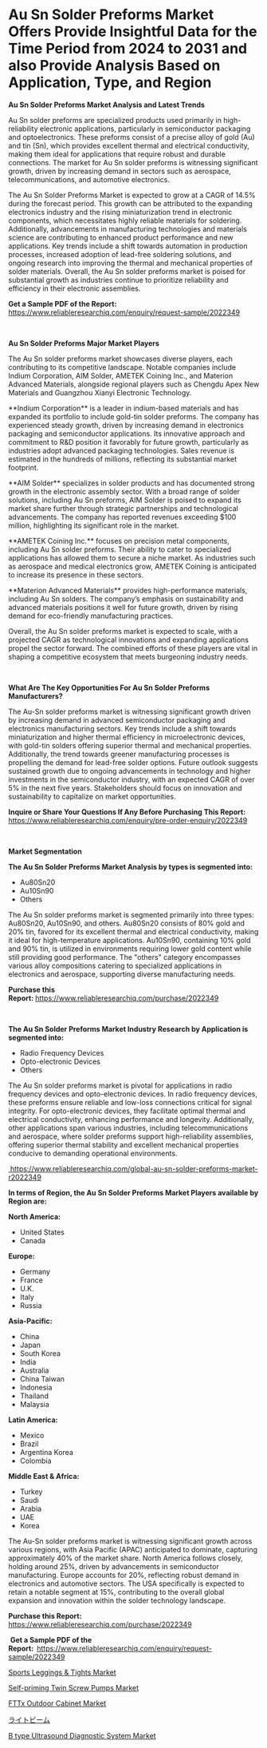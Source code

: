 <p><h1>Au Sn Solder Preforms Market Offers Provide Insightful Data for the Time Period from 2024 to 2031 and also Provide Analysis Based on Application, Type, and Region</h1></p><p><strong>Au Sn Solder Preforms Market Analysis and Latest Trends</strong></p>
<p><p>Au Sn solder preforms are specialized products used primarily in high-reliability electronic applications, particularly in semiconductor packaging and optoelectronics. These preforms consist of a precise alloy of gold (Au) and tin (Sn), which provides excellent thermal and electrical conductivity, making them ideal for applications that require robust and durable connections. The market for Au Sn solder preforms is witnessing significant growth, driven by increasing demand in sectors such as aerospace, telecommunications, and automotive electronics.</p><p>The Au Sn Solder Preforms Market is expected to grow at a CAGR of 14.5% during the forecast period. This growth can be attributed to the expanding electronics industry and the rising miniaturization trend in electronic components, which necessitates highly reliable materials for soldering. Additionally, advancements in manufacturing technologies and materials science are contributing to enhanced product performance and new applications. Key trends include a shift towards automation in production processes, increased adoption of lead-free soldering solutions, and ongoing research into improving the thermal and mechanical properties of solder materials. Overall, the Au Sn solder preforms market is poised for substantial growth as industries continue to prioritize reliability and efficiency in their electronic assemblies.</p></p>
<p><strong>Get a Sample PDF of the Report:&nbsp;</strong> <a href="https://www.reliableresearchiq.com/enquiry/request-sample/2022349?utm_campaign=101&utm_medium=2&utm_source=Github&utm_content=ia&utm_term=28102024&utm_id=au-sn-solder-preforms">https://www.reliableresearchiq.com/enquiry/request-sample/2022349</a></p>
<p>&nbsp;</p>
<p><strong>Au Sn Solder Preforms Major Market Players</strong></p>
<p><p>The Au Sn solder preforms market showcases diverse players, each contributing to its competitive landscape. Notable companies include Indium Corporation, AIM Solder, AMETEK Coining Inc., and Materion Advanced Materials, alongside regional players such as Chengdu Apex New Materials and Guangzhou Xianyi Electronic Technology.</p><p>**Indium Corporation** is a leader in indium-based materials and has expanded its portfolio to include gold-tin solder preforms. The company has experienced steady growth, driven by increasing demand in electronics packaging and semiconductor applications. Its innovative approach and commitment to R&D position it favorably for future growth, particularly as industries adopt advanced packaging technologies. Sales revenue is estimated in the hundreds of millions, reflecting its substantial market footprint.</p><p>**AIM Solder** specializes in solder products and has documented strong growth in the electronic assembly sector. With a broad range of solder solutions, including Au Sn preforms, AIM Solder is poised to expand its market share further through strategic partnerships and technological advancements. The company has reported revenues exceeding $100 million, highlighting its significant role in the market.</p><p>**AMETEK Coining Inc.** focuses on precision metal components, including Au Sn solder preforms. Their ability to cater to specialized applications has allowed them to secure a niche market. As industries such as aerospace and medical electronics grow, AMETEK Coining is anticipated to increase its presence in these sectors.</p><p>**Materion Advanced Materials** provides high-performance materials, including Au Sn solders. The company’s emphasis on sustainability and advanced materials positions it well for future growth, driven by rising demand for eco-friendly manufacturing practices.</p><p>Overall, the Au Sn solder preforms market is expected to scale, with a projected CAGR as technological innovations and expanding applications propel the sector forward. The combined efforts of these players are vital in shaping a competitive ecosystem that meets burgeoning industry needs.</p></p>
<p>&nbsp;</p>
<p><strong>What Are The Key Opportunities For Au Sn Solder Preforms Manufacturers?</strong></p>
<p><p>The Au-Sn solder preforms market is witnessing significant growth driven by increasing demand in advanced semiconductor packaging and electronics manufacturing sectors. Key trends include a shift towards miniaturization and higher thermal efficiency in microelectronic devices, with gold-tin solders offering superior thermal and mechanical properties. Additionally, the trend towards greener manufacturing processes is propelling the demand for lead-free solder options. Future outlook suggests sustained growth due to ongoing advancements in technology and higher investments in the semiconductor industry, with an expected CAGR of over 5% in the next five years. Stakeholders should focus on innovation and sustainability to capitalize on market opportunities.</p></p>
<p><strong>Inquire or Share Your Questions If Any Before Purchasing This Report:</strong> <a href="https://www.reliableresearchiq.com/enquiry/pre-order-enquiry/2022349?utm_campaign=101&utm_medium=2&utm_source=Github&utm_content=ia&utm_term=28102024&utm_id=au-sn-solder-preforms">https://www.reliableresearchiq.com/enquiry/pre-order-enquiry/2022349</a></p>
<p>&nbsp;</p>
<p><strong>Market Segmentation</strong></p>
<p><strong>The Au Sn Solder Preforms Market Analysis by types is segmented into:</strong></p>
<p><ul><li>Au80Sn20</li><li>Au10Sn90</li><li>Others</li></ul></p>
<p><p>The Au Sn solder preforms market is segmented primarily into three types: Au80Sn20, Au10Sn90, and others. Au80Sn20 consists of 80% gold and 20% tin, favored for its excellent thermal and electrical conductivity, making it ideal for high-temperature applications. Au10Sn90, containing 10% gold and 90% tin, is utilized in environments requiring lower gold content while still providing good performance. The "others" category encompasses various alloy compositions catering to specialized applications in electronics and aerospace, supporting diverse manufacturing needs.</p></p>
<p><strong>Purchase this Report:&nbsp;</strong><a href="https://www.reliableresearchiq.com/purchase/2022349?utm_campaign=101&utm_medium=2&utm_source=Github&utm_content=ia&utm_term=28102024&utm_id=au-sn-solder-preforms">https://www.reliableresearchiq.com/purchase/2022349</a></p>
<p>&nbsp;</p>
<p><strong>The Au Sn Solder Preforms Market Industry Research by Application is segmented into:</strong></p>
<p><ul><li>Radio Frequency Devices</li><li>Opto-electronic Devices</li><li>Others</li></ul></p>
<p><p>The Au Sn solder preforms market is pivotal for applications in radio frequency devices and opto-electronic devices. In radio frequency devices, these preforms ensure reliable and low-loss connections critical for signal integrity. For opto-electronic devices, they facilitate optimal thermal and electrical conductivity, enhancing performance and longevity. Additionally, other applications span various industries, including telecommunications and aerospace, where solder preforms support high-reliability assemblies, offering superior thermal stability and excellent mechanical properties conducive to demanding operational environments.</p></p>
<p><a href="https://www.reliableresearchiq.com/global-au-sn-solder-preforms-market-r2022349?utm_campaign=101&utm_medium=2&utm_source=Github&utm_content=ia&utm_term=28102024&utm_id=au-sn-solder-preforms">&nbsp;https://www.reliableresearchiq.com/global-au-sn-solder-preforms-market-r2022349</a></p>
<p><strong>In terms of Region, the Au Sn Solder Preforms Market Players available by Region are:</strong></p>
<p>
    <p> <strong> North America: </strong>
        <ul>
            <li>United States</li>
            <li>Canada</li>
        </ul>
        </p> 
    <p> <strong> Europe: </strong>
        <ul>
            <li>Germany</li>
            <li>France</li>
            <li>U.K.</li>
            <li>Italy</li>
            <li>Russia</li>
        </ul>
        </p> 
    <p> <strong> Asia-Pacific: </strong>
        <ul>
            <li>China</li>
            <li>Japan</li>
            <li>South Korea</li>
            <li>India</li>
            <li>Australia</li>
            <li>China Taiwan</li>
            <li>Indonesia</li>
            <li>Thailand</li>
            <li>Malaysia</li>
        </ul>
        </p> 
    <p> <strong> Latin America: </strong>
        <ul>
            <li>Mexico</li>
            <li>Brazil</li>
            <li>Argentina Korea</li>
            <li>Colombia</li>
        </ul>
        </p> 
    <p> <strong> Middle East & Africa: </strong>
        <ul>
            <li>Turkey</li>
            <li>Saudi</li>
            <li>Arabia</li>
            <li>UAE</li>
            <li>Korea</li>
        </ul>
    </p>
    </p>
<p><p>The Au-Sn solder preforms market is witnessing significant growth across various regions, with Asia Pacific (APAC) anticipated to dominate, capturing approximately 40% of the market share. North America follows closely, holding around 25%, driven by advancements in semiconductor manufacturing. Europe accounts for 20%, reflecting robust demand in electronics and automotive sectors. The USA specifically is expected to retain a notable segment at 15%, contributing to the overall global expansion and innovation within the solder technology landscape.</p></p>
<p><strong>Purchase this Report: </strong><a href="https://www.reliableresearchiq.com/purchase/2022349?utm_campaign=101&utm_medium=2&utm_source=Github&utm_content=ia&utm_term=28102024&utm_id=au-sn-solder-preforms">https://www.reliableresearchiq.com/purchase/2022349</a></p>
<p>&nbsp;<strong>Get a Sample PDF of the Report:&nbsp;&nbsp;</strong><a href="https://www.reliableresearchiq.com/enquiry/request-sample/2022349?utm_campaign=101&utm_medium=2&utm_source=Github&utm_content=ia&utm_term=28102024&utm_id=au-sn-solder-preforms">https://www.reliableresearchiq.com/enquiry/request-sample/2022349</a></p>
<p><strong></strong></p>
<p><p><a href="https://www.linkedin.com/pulse/sports-leggings-tights-industry-insights-report-analyzing-market-amyuf?utm_campaign=101&utm_medium=2&utm_source=Github&utm_content=ia&utm_term=28102024&utm_id=au-sn-solder-preforms">Sports Leggings & Tights Market</a></p><p><a href="https://issuu.com/reportprime-2/docs/self-priming-twin-screw-pumps-marke_9ab7970cdc748a?utm_campaign=101&utm_medium=2&utm_source=Github&utm_content=ia&utm_term=28102024&utm_id=au-sn-solder-preforms">Self-priming Twin Screw Pumps Market</a></p><p><a href="https://www.linkedin.com/pulse/fttx-outdoor-cabinet-market-trends-detailed-study-its-segmentation-1ul0f?utm_campaign=101&utm_medium=2&utm_source=Github&utm_content=ia&utm_term=28102024&utm_id=au-sn-solder-preforms">FTTx Outdoor Cabinet Market</a></p><p><a href="https://github.com/lababdou/Market-Research-Report-List-6/blob/main/235697321126.md?utm_campaign=101&utm_medium=2&utm_source=Github&utm_content=ia&utm_term=28102024&utm_id=au-sn-solder-preforms">ライトビーム</a></p><p><a href="https://github.com/ellenqyqdyches/Market-Research-Report-List-1/blob/main/b-type-ultrasound-diagnostic-system-market.md?utm_campaign=101&utm_medium=2&utm_source=Github&utm_content=ia&utm_term=28102024&utm_id=au-sn-solder-preforms">B type Ultrasound Diagnostic System Market</a></p></p>